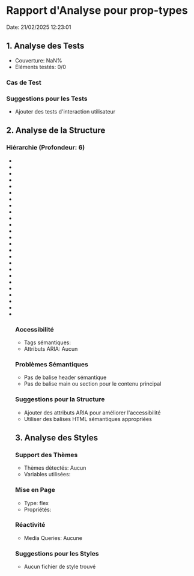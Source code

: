# Rapport d'Analyse pour prop-types

Date: 21/02/2025 12:23:01

## 1. Analyse des Tests

- Couverture: NaN%
- Éléments testés: 0/0

### Cas de Test

### Suggestions pour les Tests

- Ajouter des tests d'interaction utilisateur

## 2. Analyse de la Structure

### Hiérarchie (Profondeur: 6)

- <ReactNodeLike>
- <ReactNodeLike>
- <ReactNodeLike>
- <AwaitedReactNodeLike>
- <infer>
- <keyof>
- <NonNullable>
- <infer>
- <Pick>
- <InferPropsInner>
- <any>
- <any>
- <boolean>
- <number>
- <object>
- <string>
- <ReactNodeLike>
- <ReactElementLike>
- <symbol>
- <ReactComponentLike>
- <any>
- <NonNullable>
- <any>
- <InferProps>
- <any>
- <Required>

### Accessibilité

- Tags sémantiques:
- Attributs ARIA: Aucun

### Problèmes Sémantiques

- Pas de balise header sémantique
- Pas de balise main ou section pour le contenu principal

### Suggestions pour la Structure

- Ajouter des attributs ARIA pour améliorer l'accessibilité
- Utiliser des balises HTML sémantiques appropriées

## 3. Analyse des Styles

### Support des Thèmes

- Thèmes détectés: Aucun
- Variables utilisées:

### Mise en Page

- Type: flex
- Propriétés:

### Réactivité

- Media Queries: Aucune

### Suggestions pour les Styles

- Aucun fichier de style trouvé
